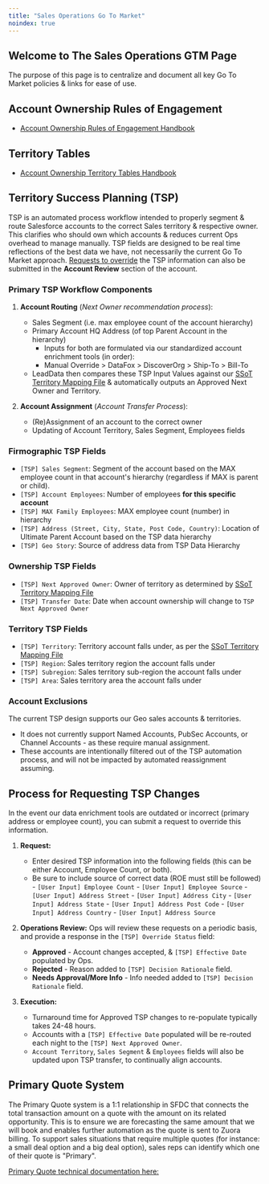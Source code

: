 ```yaml
---
title: "Sales Operations Go To Market"
noindex: true
---
```


## Welcome to The Sales Operations GTM Page

The purpose of this page is to centralize and document all key Go To Market policies & links for ease of use.

## Account Ownership Rules of Engagement

- [Account Ownership Rules of Engagement Handbook](/handbook/sales/field-operations/gtm-resources/)

## Territory Tables

- [Account Ownership Territory Tables Handbook](/handbook/sales/territories/)

## Territory Success Planning (TSP)

TSP is an automated process workflow intended to properly segment & route Salesforce accounts to the correct Sales territory & respective owner. This clarifies who should own which accounts & reduces current Ops overhead to manage manually. TSP fields are designed to be real time reflections of the best data we have, not necessarily the current Go To Market approach. [Requests to override](https://example_company.com/example_company-com/www-example_company-com/-/edit/tsp-process-overview-updates/source/handbook/sales/field-operations/sales-operations/go-to-market/index.html.md?from_merge_request_iid=49546#process-for-requesting-tsp-changes) the TSP information can also be submitted in the **Account Review** section of the account.

### Primary TSP Workflow Components

1. **Account Routing** (*Next Owner recommendation process*):
    - Sales Segment (i.e. max employee count of the account hierarchy)
    - Primary Account HQ Address (of top Parent Account in the hierarchy)
        - Inputs for both are formulated via our standardized account enrichment tools (in order):
        - Manual Override  >  DataFox  >  DiscoverOrg  >   Ship-To  >   Bill-To
    - LeadData then compares these TSP Input Values against our [SSoT Territory Mapping File](https://docs.google.com/spreadsheets/d/1iTDCaHN-i_xrfiv_Tkg27lYbZ3LHsERySkvv4cPsSNo/edit#gid=720021722) & automatically outputs an Approved Next Owner and Territory.

1. **Account Assignment** (*Account Transfer Process*):
    - (Re)Assignment of an account to the correct owner
    - Updating of Account Territory, Sales Segment, Employees fields

### Firmographic TSP Fields

- `[TSP] Sales Segment`: Segment of the account based on the MAX employee count in that account's hierarchy (regardless if MAX is parent or child).
- `[TSP] Account Employees`: Number of employees **for this specific account**
- `[TSP] MAX Family Employees`:  MAX employee count (number) in hierarchy
- `[TSP] Address (Street, City, State, Post Code, Country)`: Location of Ultimate Parent Account based on the TSP data hierarchy
- `[TSP] Geo Story`: Source of address data from TSP Data Hierarchy

### Ownership TSP Fields

- `[TSP] Next Approved Owner`: Owner of territory as determined by [SSoT Territory Mapping File](https://docs.google.com/spreadsheets/d/1iTDCaHN-i_xrfiv_Tkg27lYbZ3LHsERySkvv4cPsSNo/edit#gid=720021722)
- `[TSP] Transfer Date`: Date when account ownership will change to `TSP Next Approved Owner`

### Territory TSP Fields

- `[TSP] Territory`: Territory account falls under, as per the [SSoT Territory Mapping File](https://docs.google.com/spreadsheets/d/1iTDCaHN-i_xrfiv_Tkg27lYbZ3LHsERySkvv4cPsSNo/edit#gid=720021722)
- `[TSP] Region`: Sales territory region the account falls under
- `[TSP] Subregion`: Sales territory sub-region the account falls under
- `[TSP] Area`: Sales territory area the account falls under

### Account Exclusions

The current TSP design supports our Geo sales accounts & territories.

- It does not currently support Named Accounts, PubSec Accounts, or Channel Accounts - as these require manual assignment.
- These accounts are intentionally filtered out of the TSP automation process, and will not be impacted by automated reassignment assuming.

## Process for Requesting TSP Changes

In the event our data enrichment tools are outdated or incorrect (primary address or employee count), you can submit a request to override this information.

1. **Request:**
    - Enter desired TSP information into the following fields (this can be either Account, Employee Count, or both).
    - Be sure to include source of correct data (ROE must still be followed)
          - `[User Input] Employee Count`
          - `[User Input] Employee Source`
          - `[User Input] Address Street`
          - `[User Input] Address City`
          - `[User Input] Address State`
          - `[User Input] Address Post Code`
          - `[User Input] Address Country`
          - `[User Input] Address Source`

1. **Operations Review:**
Ops will review these requests on a periodic basis, and provide a response in the `[TSP] Override Status` field:
    - **Approved** - Account changes accepted, & `[TSP] Effective Date` populated by Ops.
    - **Rejected** - Reason added to `[TSP] Decision Rationale` field.
    - **Needs Approval/More Info** - Info needed added to `[TSP] Decision Rationale` field.<p/>
1. **Execution:**
    - Turnaround time for Approved TSP changes to re-populate typically takes 24-48 hours.
    - Accounts with a `[TSP] Effective Date` populated will be re-routed each night to the `[TSP] Next Approved Owner`.
    - `Account Territory`, `Sales Segment` & `Employees` fields will also be updated upon TSP transfer, to continually align accounts.

## **Primary Quote System**

The Primary Quote system is a 1:1 relationship in SFDC that connects the total transaction amount on a quote with the amount on its related opportunity. This is to ensure we are forecasting the same amount that we will book and enables further automation as the quote is sent to Zuora billing. To support sales situations that require multiple quotes (for instance: a small deal option and a big deal option), sales reps can identify which one of their quote is "Primary".

[Primary Quote technical documentation here:](/handbook/sales/field-operations/sales-systems/gtm-technical-documentation/#primary-quote-system)
